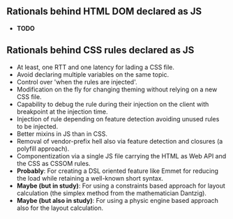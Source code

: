 ## Rationals behind HTML DOM declared as JS
* **TODO**

## Rationals behind CSS rules declared as JS
* At least, one RTT and one latency for lading a CSS file.
* Avoid declaring multiple variables on the same topic.
* Control over 'when the rules are injected'.
* Modification on the fly for changing theming without relying on a new CSS file.
* Capability to debug the rule during their injection on the client with breakpoint at the injection time.
* Injection of rule depending on feature detection avoiding unused rules to be injected.
* Better mixins in JS than in CSS.
* Removal of vendor-prefix hell also via feature detection and closures (a polyfill approach).
* Componentization via a single JS file carrying the HTML as Web API and the CSS as CSSOM rules.
* **Probably**: For creating a DSL oriented feature like Emmet for reducing the load while retaining a well-known short syntax.
* **Maybe (but in study)**: For using a constraints based approach for layout calculation (the simplex method from the mathematician Dantzig).
* **Maybe (but also in study)**: For using a physic engine based approach also for the layout calculation.
